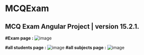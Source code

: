 # MCQExam

## MCQ Exam Angular Project |  version 15.2.1.

**#Exam page :**
![image](https://user-images.githubusercontent.com/79943989/226184676-68c07422-9252-4a6d-99b0-a3857504c885.png)

**#all students page :**
![image](https://user-images.githubusercontent.com/79943989/226184327-fdea2c7a-cfa5-42c6-8dcb-741c7e2de473.png)
**#all subjects page :**
![image](https://user-images.githubusercontent.com/79943989/226184491-7f989e9f-a49f-41ff-896b-1b6fd74256d1.png)
